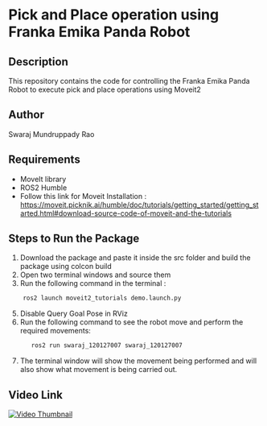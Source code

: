 # Pick and Place operation using Franka Emika Panda Robot

## Description
This repository contains the code for controlling the Franka Emika Panda Robot to execute pick and place operations using Moveit2 

## Author
Swaraj Mundruppady Rao

## Requirements
- MoveIt library
- ROS2 Humble 
- Follow this link for Moveit Installation : https://moveit.picknik.ai/humble/doc/tutorials/getting_started/getting_started.html#download-source-code-of-moveit-and-the-tutorials


## Steps to Run the Package 
1.  Download the package and paste it inside the src folder and build the package using colcon build
2. Open two terminal windows and source them 
3. Run the following command in the terminal :
```bash
    ros2 launch moveit2_tutorials demo.launch.py
```

5. Disable Query Goal Pose in RViz 
6. Run the following command to see the robot move and perform the required movements:
   ```bash
      ros2 run swaraj_120127007 swaraj_120127007
   ```
8. The terminal window will show the movement being performed and will also show what movement is being carried out.

## Video Link

[![Video Thumbnail](https://img.youtube.com/vi/C-swMMOO8A0/0.jpg)](https://youtu.be/C-swMMOO8A0)

